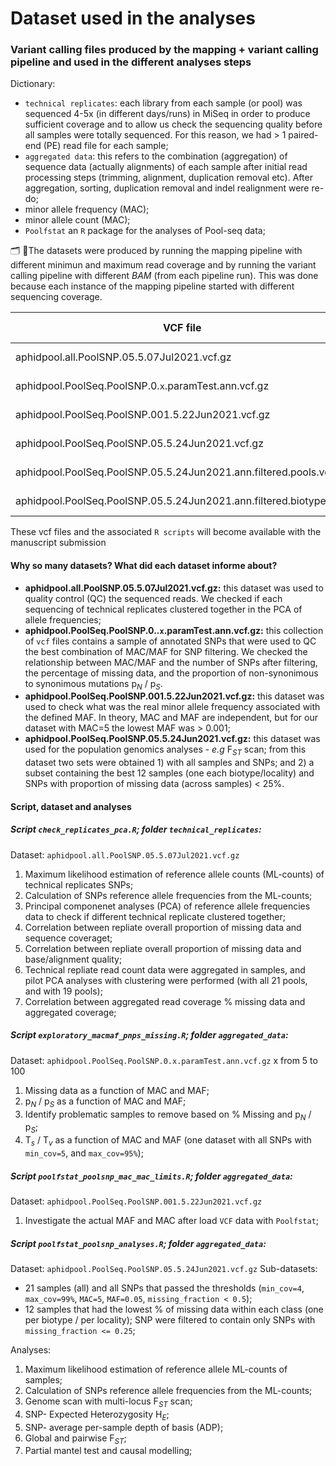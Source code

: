 # Dataset used in the analyses

### Variant calling files produced by the mapping + variant calling pipeline and used in the different analyses steps

Dictionary: 
- `technical replicates`: each library from each sample (or pool) was sequenced 4-5x (in different days/runs) in MiSeq in order to produce sufficient coverage and to allow us check the sequencing quality before all samples were totally sequenced. For this reason, we had > 1 paired-end (PE) read file for each sample;
- `aggregated data`: this refers to the combination (aggregation) of sequence data (actually alignments) of each sample after initial read processing steps (trimming, alignment, duplication removal etc). After aggregation, sorting, duplication removal and indel realignment were re-do;
- minor allele frequency (MAC);
- minor allele count (MAC);
- `Poolfstat` an `R` package for the analyses of Pool-seq data;

🗂️ 👾The datasets were produced by running the mapping pipeline with different minimun and maximum read coverage and by running the variant calling pipeline with different _BAM_ (from each pipeline run). This was done because each instance of the mapping pipeline started with different sequencing coverage.


|                                  VCF file                                                                       |            Pipeline           |  # of Samples  |  Min_cov  |  Max_cov  |  SNP Calling |  MAF   |  MAC  | Missing % |  # of SNPs |  Script                                                    |
|------------------------------------------------------------------------------------|-------------------------|------------------|-------------|------------|----------------|---------|---------|------------- |------------- |---------------------------------------------|
|  aphidpool.all.PoolSNP.05.5.07Jul2021.vcf.gz                                            |  Technical replicates  |        87             |        3       |       99%   |  PoolSNP      |  0.05    |     5     |  50%          | 40,105       |  check_replicates_pca.R                      |
|  aphidpool.PoolSeq.PoolSNP.0.`x`.paramTest.ann.vcf.gz                           |  Aggregated data       |         21           |        4       |        99%   |  PoolSNP      |  0-0.2  | 5-100  |  50%         |  `values`   |  exploratory_macmaf_pnps_missing.R |
|  aphidpool.PoolSeq.PoolSNP.001.5.22Jun2021.vcf.gz                               | Aggregated data        |         21           |        4       |        99%   |  PoolSNP      | 0.001  |      5     |  50%         |  344,524    |  poolfstat_poolsnp_mac_mac_limits.R |
|  aphidpool.PoolSeq.PoolSNP.05.5.24Jun2021.vcf.gz                                 | Aggregated data        |         21           |        4       |        99%   |  PoolSNP      | 0.05    |      5     |  50%         |  262,866    |  poolfstat_poolsnp_analyses.R              |
|  aphidpool.PoolSeq.PoolSNP.05.5.24Jun2021.ann.filtered.pools.vcf         | Aggregated data        |         21           |        4       |        99%   |  PoolSNP      | 0.05    |      5     |  5%            |  15,248     |  clustering_poolsnp_analyses.R              |
|  aphidpool.PoolSeq.PoolSNP.05.5.24Jun2021.ann.filtered.biotypes.vcf   | Aggregated data        |         21           |        4       |        99%   |  PoolSNP      | 0.05    |      5     |  5%            |  15,841     |  clustering_poolsnp_analyses.R              |

These vcf files and the associated `R scripts` will become available with the manuscript submission

#### Why so many datasets? What did each dataset informe about?

- **aphidpool.all.PoolSNP.05.5.07Jul2021.vcf.gz:** this dataset was used to quality control (QC) the sequenced reads. We checked if each sequencing of technical replicates clustered together in the PCA of allele frequencies;
- **aphidpool.PoolSeq.PoolSNP.0..`x`.paramTest.ann.vcf.gz:** this collection of  `vcf` files contains a sample of annotated SNPs that were used to QC the best combination of MAC/MAF for SNP filtering. We checked the relationship between MAC/MAF and the number of SNPs after filtering, the percentage of missing data, and the proportion of non-synonimous to synonimous mutations p<sub>_N_</sub> / p<sub>_S_</sub>.
- **aphidpool.PoolSeq.PoolSNP.001.5.22Jun2021.vcf.gz:** this dataset was used to check what was the real minor allele frequency associated with the defined MAF. In theory, MAC and MAF are independent, but for our dataset with MAC=5 the lowest MAF was  > 0.001;
- **aphidpool.PoolSeq.PoolSNP.05.5.24Jun2021.vcf.gz:** this dataset was used for the population genomics analyses - _e.g_ F<sub>_ST_</sub>  scan; from this dataset two sets were obtained 1) with all samples and SNPs; and 2) a subset containing the best 12 samples (one each biotype/locality) and SNPs with proportion of missing data (across samples) < 25%.

#### Script, dataset and analyses

##### Script `check_replicates_pca.R`; folder `technical_replicates`: 
Dataset: `aphidpool.all.PoolSNP.05.5.07Jul2021.vcf.gz`
1. Maximum likelihood estimation of reference allele counts (ML-counts) of technical replicates SNPs;
2. Calculation of SNPs  reference allele frequencies from the ML-counts;
3. Principal componenet analyses (PCA) of reference allele frequencies data to check if different technical replicate clustered together;
4. Correlation between repliate overall proportion of missing data and sequence coveraget;
5. Correlation between repliate overall proportion of missing data and base/alignment quality;
6. Technical repliate read count data were aggregated in samples, and pilot PCA analyses with clustering were performed (with all 21 pools, and with 19 pools);
7. Correlation between aggregated read coverage % missing data and aggregated coverage;

##### Script `exploratory_macmaf_pnps_missing.R`; folder `aggregated_data`:
Dataset: `aphidpool.PoolSeq.PoolSNP.0.x.paramTest.ann.vcf.gz` x from 5 to 100
1. Missing data as a function of MAC and MAF;
2. p<sub>_N_</sub> / p<sub>_S_</sub> as a function of MAC and MAF;
3. Identify problematic samples to remove based on % Missing and p<sub>_N_</sub> / p<sub>_S_</sub>;
4. T<sub>_s_</sub> / T<sub>_v_</sub> as a function of MAC and MAF (one dataset with all SNPs with `min_cov=5`, and `max_cov=95%`);

##### Script `poolfstat_poolsnp_mac_mac_limits.R`; folder `aggregated_data`:
Dataset: `aphidpool.PoolSeq.PoolSNP.001.5.22Jun2021.vcf.gz`
1. Investigate the actual MAF and MAC after load `VCF` data with `Poolfstat`;

##### Script `poolfstat_poolsnp_analyses.R`; folder `aggregated_data`:
Dataset: `aphidpool.PoolSeq.PoolSNP.05.5.24Jun2021.vcf.gz`
Sub-datasets: 
- 21 samples (all) and all SNPs that passed the thresholds (`min_cov=4`, `max_cov=99%`, `MAC=5`, `MAF=0.05`, `missing_fraction < 0.5`);
- 12 samples that had the lowest % of missing data within each class (one per biotype / per locality); SNP were filtered to contain only SNPs with `missing_fraction <= 0.25`;

Analyses:
1. Maximum likelihood estimation of reference allele ML-counts of samples;
2. Calculation of SNPs  reference allele frequencies from the ML-counts;
3. Genome scan with multi-locus F<sub>_ST_</sub> scan;
4. SNP- Expected Heterozygosity H<sub>_E_</sub>;
5. SNP- average per-sample depth of basis (ADP);
6. Global and pairwise F<sub>_ST_</sub>;
7. Partial mantel test and causal modelling;
